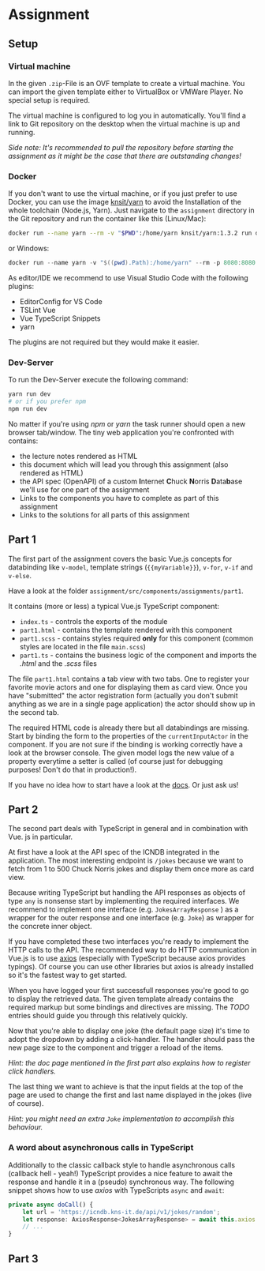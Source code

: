 # Assignment

## Setup

### Virtual machine

In the given `.zip`-File is an OVF template to create a virtual machine.
You can import the given template either to VirtualBox or VMWare Player.
No special setup is required.

The virtual machine is configured to log you in automatically.
You'll find a link to Git repository on the desktop when the virtual machine is up and running.

_Side note: It's recommended to pull the repository before starting the assignment as it might be the case that there are outstanding changes!_

### Docker

If you don't want to use the virtual machine, or if you just prefer to use Docker, you can use the image [knsit/yarn](https://hub.docker.com/r/knsit/yarn/) to avoid the Installation of the whole toolchain (Node.js, Yarn).
Just navigate to the `assignment` directory in the Git repository and run the container like this (Linux/Mac):

```bash
docker run --name yarn --rm -v "$PWD":/home/yarn knsit/yarn:1.3.2 run dev
```

or Windows:

```powershell
docker run --name yarn -v "$((pwd).Path):/home/yarn" --rm -p 8080:8080 knsit/yarn:1.3.2 run dev
```

As editor/IDE we recommend to use Visual Studio Code with the following plugins:

* EditorConfig for VS Code
* TSLint Vue
* Vue TypeScript Snippets
* yarn

The plugins are not required but they would make it easier.

### Dev-Server

To run the Dev-Server execute the following command:

```bash
yarn run dev
# or if you prefer npm
npm run dev
```

No matter if you're using _npm_ or _yarn_ the task runner should open a new browser tab/window.
The tiny web application you're confronted with contains:

* the lecture notes rendered as HTML
* this document which will lead you through this assignment (also rendered as HTML)
* the API spec (OpenAPI) of a custom **I**nternet **C**huck **N**orris **D**ata**b**ase we'll use for one part of the assignment
* Links to the components you have to complete as part of this assignment
* Links to the solutions for all parts of this assignment

## Part 1

The first part of the assignment covers the basic Vue.js concepts for databinding like `v-model`, template strings (`{{myVariable}}`), `v-for`, `v-if` and `v-else`.

Have a look at the folder `assignment/src/components/assignments/part1`.

It contains (more or less) a typical Vue.js TypeScript component:

* `index.ts` - controls the exports of the module
* `part1.html` - contains the template rendered with this component
* `part1.scss` - contains styles required **only** for this component (common styles are located in the file `main.scss`)
* `part1.ts` - contains the business logic of the component and imports the _.html_ and the _.scss_ files

The file `part1.html` contains a tab view with two tabs. One to register your favorite movie actors and one for displaying them as card view.
Once you have "submitted" the actor registration form (actually you don't submit anything as we are in a single page application) the actor should show up in the second tab.

The required HTML code is already there but all databindings are missing.
Start by binding the form to the properties of the `currentInputActor` in the component.
If you are not sure if the binding is working correctly have a look at the browser console.
The given model logs the new value of a property everytime a setter is called (of course just for debugging purposes! Don't do that in production!).

If you have no idea how to start have a look at the [docs](https://vuejs.org/v2/guide/syntax.html).
Or just ask us!

## Part 2

The second part deals with TypeScript in general and in combination with Vue. js in particular.

At first have a look at the API spec of the ICNDB integrated in the application.
The most interesting endpoint is `/jokes` because we want to fetch from 1 to 500 Chuck Norris jokes and display them once more as card view.

Because writing TypeScript but handling the API responses as objects of type `any` is nonsense start by implementing the required interfaces.
We recommend to implement one interface (e.g. `JokesArrayResponse` ) as a wrapper for the outer response and one interface (e.g. `Joke`) as wrapper for the concrete inner object.

If you have completed these two interfaces you're ready to implement the HTTP calls to the API.
The recommended way to do HTTP communication in Vue.js is to use [axios](https://github.com/axios/axios) (especially with TypeScript because axios provides typings).
Of course you can use other libraries but axios is already installed so it's the fastest way to get started.

When you have logged your first successfull responses you're good to go to display the retrieved data.
The given template already contains the required markup but some bindings and directives are missing.
The _TODO_ entries should guide you through this relatively quickly.

Now that you're able to display one joke (the default page size) it's time to adopt the dropdown by adding a click-handler.
The handler should pass the new page size to the component and trigger a reload of the items.

_Hint: the doc page mentioned in the first part also explains how to register click handlers._

The last thing we want to achieve is that the input fields at the top of the page are used to change the first and last name displayed in the jokes (live of course).

_Hint: you might need an extra `Joke` implementation to accomplish this behaviour._

### A word about asynchronous calls in TypeScript

Additionally to the classic callback style to handle asynchronous calls (callback hell - yeah!) TypeScript provides a nice feature to await the response and handle it in a (pseudo) synchronous way.
The following snippet shows how to use _axios_ with TypeScripts `async` and `await`:

```ts
private async doCall() {
    let url = 'https://icndb.kns-it.de/api/v1/jokes/random';
    let response: AxiosResponse<JokesArrayResponse> = await this.axios.get(url);
    // ...
}
```

## Part 3

